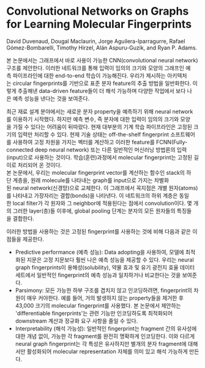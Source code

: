 # **Convolutional Networks on Graphs for Learning Molecular Fingerprints**  

David Duvenaud, Dougal Maclaurin, Jorge Aguilera-Iparragurre, Rafael Gómez-Bombarelli, Timothy Hirzel, Alán Aspuru-Guzik, and Ryan P. Adams.  
  
본 논문에서는 그래프에서 바로 사용이 가능한 CNN(convolutional neural network)구조를 제안한다. 이러한 네트워크를 통해 입력이 임의의 크기와 모양의 그래프인 예측 파이프라인에 대한 end-to-end 학습이 가능해진다. 우리가 제시하는 아키텍처는 circular fingerprints를 기반으로 표준 분자 feature의 추출 방법을 일반화한다. 이렇게 추출해낸 data-driven feature들이 더 해석 가능하며 다양한 작업에서 보다 나은 예측 성능을 낸다는 것을 보여준다.   
  
최근 재료 설계 분야에서는 새로운 분자 property을 예측하기 위해 neural network를 이용하기 시작했다. 하지만 예측 변수, 즉 분자에 대한 입력이 임의의 크기와 모양을 가질 수 있다는 어려움이 뒤따랐다. 현재 대부분의 기계 학습 파이프라인은 고정된 크기의 입력만 처리할 수 있다. 현재 기술 상태는 off-the-shelf fingerprint 소프트웨어를 사용하여 고정 차원을 가지는 벡터를 계산하고 이러한 feature를 FCNN(Fully-connected deep neural network) 또는 다른 일반적인 머신러닝 방법론의 입력(input)으로 사용하는 것이다. 학습(훈련)과정에서 molecular fingerprint는 고정된 길이로 처리되어 온 것이다.   
본 논문에서, 우리는 molecular fingerprint vector를 계산하는 함수인 stack의 하단 계층을, 원래 molecule를 나타내는 graph를 input으로 가지는 차별화된 neural network(신경망)으로 교체한다. 이 그래프에서 꼭지점은 개별 원자(atoms)를 나타내고 가장자리는 결합(bonds)을 나타낸다. 이 네트워크의 하위 계층은 동일한 local filter가 각 원자와 그 neighbor에 적용된다는 점에서 convolution이다. 몇 개의 그러한 layer(층)들 이후에, global pooling 단계는 분자의 모든 원자들의 특징들을 결합한다.  
  
이러한 방법을 사용하는 것은 고정된 fingerprint를 사용하는 것에 비해 다음과 같은 이점들을 제공한다.

-   Predictive performance (예측 성능): Data adopting을 사용하여, 모델에 최적화된 지문은 고정 지문보다 훨씬 나은 예측 성능을 제공할 수 있다. 우리는 neural graph fingerprints이 용해성(solubility), 약물 효과 및 유기 광전지 효율 데이터 세트에서 일반적인 fingerprint의 예측 성능과 일치하거나 비교한다는 것을 보여준다.
-   Parsimony: 모든 가능한 하부 구조를 겹치지 않고 인코딩하려면, fingerprint의 차원이 매우 커야한다. 예를 들어, 거의 발생하지 않는 property들을 제거한 후 43,000 크기의 molecular fingerprint를 사용했다. 본 논문에서 제안하는 'differentiable fingerprints'는 관련 기능만 인코딩하도록 최적화되어 downstream 계산과 정규화 요구 사항을 줄일 수 있다.
-   Interpretability (해석 가능성): 일반적인 fingerprint는 fragment 간의 유사성에 대한 개념 없이, 가능한 각 fragment를 완전히 명확하게 인코딩한다. 이와 다르게 neural graph fingerprint는 각 특성은 유사하지만 별개의 분자 fragment에 대해서만 활성화되어 molecular representation 자체를 의미 있고 해석 가능하게 만든다.
